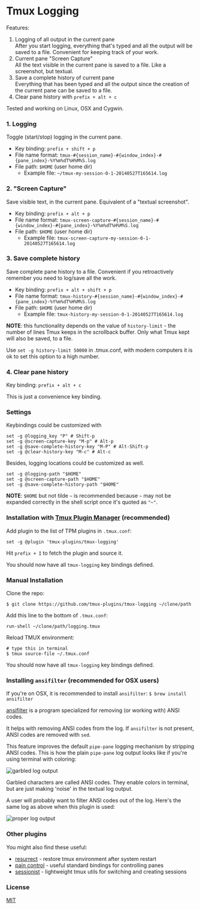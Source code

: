# Tmux Logging

Features:

1. Logging of all output in the current pane<br/>
   After you start logging, everything that's typed and all the output will be
   saved to a file. Convenient for keeping track of your work.
2. Current pane "Screen Capture"<br/>
   All the text visible in the current pane is saved to a file. Like a
   screenshot, but textual.
3. Save a complete history of current pane<br/>
   Everything that has been typed and all the output since the creation of the
   current pane can be saved to a file.
4. Clear pane history with `prefix + alt + c`

Tested and working on Linux, OSX and Cygwin.

### 1. Logging

Toggle (start/stop) logging in the current pane.

* Key binding: `prefix + shift + p`
* File name format: `tmux-#{session_name}-#{window_index}-#{pane_index}-%Y%m%dT%H%M%S.log`
* File path: `$HOME` (user home dir)
  * Example file: `~/tmux-my-session-0-1-20140527T165614.log`

### 2. "Screen Capture"

Save visible text, in the current pane. Equivalent of a "textual screenshot".

* Key binding: `prefix + alt + p`
* File name format: `tmux-screen-capture-#{session_name}-#{window_index}-#{pane_index}-%Y%m%dT%H%M%S.log`
* File path: `$HOME` (user home dir)
  * Example file: `tmux-screen-capture-my-session-0-1-20140527T165614.log`

### 3. Save complete history

Save complete pane history to a file. Convenient if you retroactively remember
you need to log/save all the work.

* Key binding: `prefix + alt + shift + p`
* File name format: `tmux-history-#{session_name}-#{window_index}-#{pane_index}-%Y%m%dT%H%M%S.log`
* File path: `$HOME` (user home dir)
  * Example file: `tmux-history-my-session-0-1-20140527T165614.log`

**NOTE**: this functionality depends on the value of `history-limit` - the number
of lines Tmux keeps in the scrollback buffer. Only what Tmux kept will also be saved,
to a file.

Use `set -g history-limit 50000` in .tmux.conf, with modern computers
it is ok to set this option to a high number.

### 4. Clear pane history

Key binding: `prefix + alt + c`

This is just a convenience key binding.

### Settings

Keybindings could be customized with

    set -g @logging_key "P" # Shift-p
    set -g @screen-capture-key "M-p" # Alt-p
    set -g @save-complete-history-key "M-P" # Alt-Shift-p
    set -g @clear-history-key "M-c" # Alt-c

Besides, logging locations could be customized as well.

    set -g @logging-path "$HOME"
    set -g @screen-capture-path "$HOME"
    set -g @save-complete-history-path "$HOME"

**NOTE**: `$HOME` but not tilde `~` is recommended because `~` may not be expanded correctly
in the shell script once it's quoted as `"~"`.

### Installation with [Tmux Plugin Manager](https://github.com/tmux-plugins/tpm) (recommended)

Add plugin to the list of TPM plugins in `.tmux.conf`:

    set -g @plugin 'tmux-plugins/tmux-logging'

Hit `prefix + I` to fetch the plugin and source it.

You should now have all `tmux-logging` key bindings defined.

### Manual Installation

Clone the repo:

    $ git clone https://github.com/tmux-plugins/tmux-logging ~/clone/path

Add this line to the bottom of `.tmux.conf`:

    run-shell ~/clone/path/logging.tmux

Reload TMUX environment:

    # type this in terminal
    $ tmux source-file ~/.tmux.conf

You should now have all `tmux-logging` key bindings defined.

### Installing `ansifilter` (recommended for OSX users)

If you're on OSX, it is recommended to install `ansifilter`:
`$ brew install ansifilter`

[ansifilter](http://www.andre-simon.de/doku/ansifilter/en/ansifilter.php)
is a program specialized for removing (or working with) ANSI codes.

It helps with removing ANSI codes from the log. If `ansifilter` is not present,
ANSI codes are removed with `sed`.

This feature improves the default `pipe-pane` logging mechanism by stripping
ANSI codes. This is how the plain `pipe-pane` log output looks like if you're
using terminal with coloring:

![garbled log output](/screenshots/garbled_log_output.png)

Garbled characters are called ANSI codes. They enable colors in terminal, but
are just making 'noise' in the textual log output.

A user will probably want to filter ANSI codes out of the log. Here's the same
log as above when this plugin is used:

![proper log output](/screenshots/proper_log_output.png)

### Other plugins

You might also find these useful:

- [resurrect](https://github.com/tmux-plugins/tmux-resurrect) - restore tmux
  environment after system restart
- [pain control](https://github.com/tmux-plugins/tmux-pain-control) - useful standard
  bindings for controlling panes
- [sessionist](https://github.com/tmux-plugins/tmux-sessionist) - lightweight
  tmux utils for switching and creating sessions

### License

[MIT](LICENSE.md)
